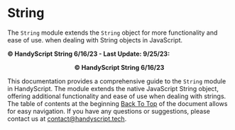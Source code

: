 # String

The `String` module extends the `String` object for more functionality and ease of use. when dealing with String objects in JavaScript.

**© HandyScript String 6/16/23 - Last Update: 9/25/23:**

<p align="center"><b>© HandyScript String 6/16/23</b></p>

This documentation provides a comprehensive guide to the `String` module in HandyScript. The module extends the native JavaScript String object, offering additional functionality and ease of use when dealing with strings. The table of contents at the beginning [Back To Top](#string) of the document allows for easy navigation. If you have any questions or suggestions, please contact us at <contact@handyscript.tech>.
